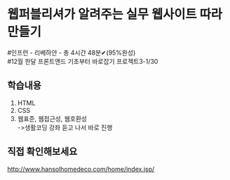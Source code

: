 # 웹퍼블리셔가 알려주는 실무 웹사이트 따라만들기
#인프런 - 리베하얀 - 총 4시간 48분✔(95%완성)<br>
#12월 한달 프론트앤드 기초부터 바로잡기 프로젝트3-1/30

## 학습내용

1. HTML
2. CSS  
3. 웹표준, 웹접근성, 웹호환성<br>
->생활코딩 강좌 듣고 나서 바로 진행

## 직접 확인해보세요
<http://www.hansolhomedeco.com/home/index.jsp/>
